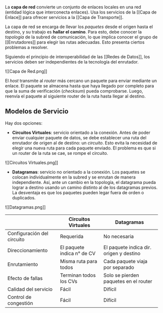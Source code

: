 La **capa de red** convierte un conjunto de enlaces locales en una red (entidad lógica que interconecta enlaces). Usa los servicios de la [[Capa de Enlace]] para ofrecer servicios a la [[Capa de Transporte]].

La capa de red se encarga de llevar los _paquetes_ desde el origen hasta el destino, y su trabajo es **hallar el camino**. Para esto, debe conocer la _topología_ de la subred de comunicación, lo que implica conocer el grupo de [[Enrutadores]] para elegir las rutas adecuadas. Esto presenta ciertos problemas a resolver.

Siguiendo el principio de interoperabilidad de las [[Redes de Datos]], los servicios deben ser independientes de la tecnología del enrutador.

![[Capa de Red.png]]

El _host_ transmite al _router_ más cercano un paquete para enviar mediante un enlace. El paquete se almacena hasta que haya llegado por completo para que la suma de verificación (_checksum_) pueda comprobarse. Luego, reenvía el paquete al siguiente router de la ruta hasta llegar al destino.

## Modelos de Servicio

Hay dos opciones:

- **Circuitos Virtuales**: servicio orientado a la conexión. Antes de poder enviar cualquier paquete de datos, se debe establecer una ruta del enrutador de origen al de destino: un _circuito_. Esto evita la necesidad de elegir una nueva ruta para cada paquete enviado. El problema es que si un router de la ruta se cae, se rompe el circuito.

![[Circuitos Virtuales.png]]

- **Datagramas**: servicio no orientado a la conexión. Los paquetes se colocan individualmente en la subred y se enrutan de manera independiente. Así, ante un cambio en la topología, el datagrama pueda lograr a destino usando un camino distinto al de los datagramas previos. La desventaja es que los paquetes pueden legar fuera de orden o duplicados.

![[Datagramas.png]]

|                            | Circuitos Virtuales        | Datagramas                              |
| -------------------------- | -------------------------- | --------------------------------------- |
| Configuración del circuito | Requerida                  | No necesaria                            |
| Direccionamiento           | El paquete indica n° de CV | El paquete indica dir. origen y destino |
| Enrutamiento               | Misma ruta para todos      | Cada paquete viaja por separado         |
| Efecto de fallas           | Terminan todos los CVs     | Solo se pierden paquetes en el router   |
| Calidad del servicio       | Fácil                      | Difícil                                 |
| Control de congestión      | Fácil                      | Difícil                                 |
